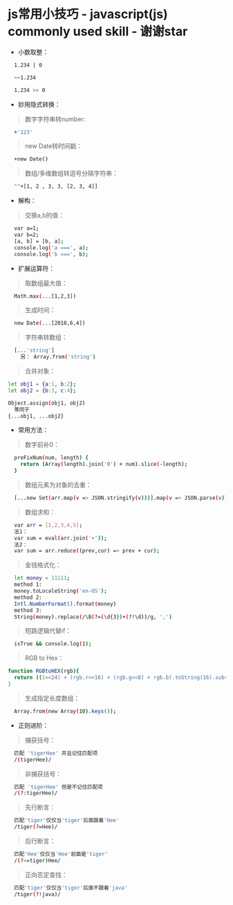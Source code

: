 # js常用小技巧 - javascript(js) commonly used skill - 谢谢star

- 小数取整：

```sh
  1.234 | 0
```

```sh
  ~~1.234
```

```sh
  1.234 >> 0
```

- 妙用隐式转换：

>数字字符串转number:
```sh
  +'123'
```

> new Date转时间戳：
```sh
  +new Date()
```

> 数组/多维数组转逗号分隔字符串：
```sh
  ""+[1, 2 , 3, 3, [2, 3, 4]]
```

- 解构：

> 交换a,b的值：
```sh
  var a=1;
  var b=2;
  [a, b] = [b, a];
  console.log('a ===', a);
  console.log('b ===', b);
```

- 扩展运算符：

> 取数组最大值：
```sh
  Math.max(...[1,2,3])
```

> 生成时间：
```sh
  new Date(...[2018,6,4])
```

> 字符串转数组：
```sh
  [...'string']
    另： Array.from('string')
```

> 合并对象：
```sh
let obj1 = {a:1, b:2};
let obj2 = {b:3, c:4};

Object.assign(obj1, obj2)
  等同于
{...obj1, ...obj2}
```

- 常用方法：

> 数字前补0：
```sh
  preFixNum(num, length) {
    return (Array(length).join('0') + num).slice(-length);
  }
```

> 数组元素为对象的去重：
```sh
  [...new Set(arr.map(v => JSON.stringify(v)))].map(v => JSON.parse(v))
```

> 数组求和：
```sh
  var arr = [1,2,3,4,5];
  法1：
  var sum = eval(arr.join('+'));
  法2：
  var sum = arr.reduce((prev,cur) => prev + cur);
```

> 金钱格式化：
```sh
  let money = 11111;
  method 1: 
  money.toLocaleString('en-US');
  method 2: 
  Intl.NumberFormat().format(money)
  method 3: 
  String(money).replace(/\B(?=(\d{3})+(?!\d))/g, ',')
```

> 短路逻辑代替if：
```sh
  isTrue && console.log(1);
```

> RGB to Hex：
```sh
function RGBtoHEX(rgb){
  return ((1<<24) + (rgb.r<<16) + (rgb.g<<8) + rgb.b).toString(16).substr(1);
}
```

> 生成指定长度数组：
```sh
  Array.from(new Array(10).keys());
```
- 正则进阶：

> 捕获括号：
```sh
  匹配 'tigerHee' 并且记住匹配项
  /(tigerHee)/
```

> 非捕获括号：
```sh
  匹配 'tigerHee' 但是不记住匹配项
  /(?:tigerHee)/
```

> 先行断言：
```sh
  匹配'tiger'仅仅当'tiger'后面跟着'Hee'
  /tiger(?=Hee)/
```

> 后行断言：
```sh
  匹配'Hee'仅仅当'Hee'前面是'tiger'
  /(?<=tiger)Hee/
```

> 正向否定查找：
```sh
  匹配'tiger'仅仅当'tiger'后面不跟着'java'
  /tiger(?!java)/
```




